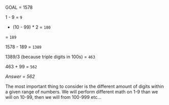 GOAL = 1578

1 - 9 = `9`
+ (10 - 99) * 2 = `180`

= `189`

1578 - 189 = `1389`

1389/3 (because triple digits in 100s) = `463`

463 + 99 = `562`

_Answer = 562_ 

The most important thing to consider is the different amount of digits within a given range of numbers. We will perform different math on 1-9 than we will on 10-99, then we will from 100-999 etc...

